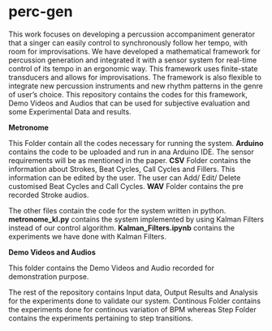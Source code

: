 # perc-gen

This work focuses on developing a percussion accompaniment generator that a singer can easily control to synchronously follow her tempo, with room for improvisations.
We have developed a mathematical framework for percussion generation and integrated it with a sensor system for real-time control of its tempo in an ergonomic way. This
framework uses finite-state transducers and allows for improvisations. The framework is also flexible to integrate new percussion instruments and new rhythm patterns in 
the genre of user’s choice. 
This repository contains the codes for this framework, Demo Videos and Audios that can be used for subjective evaluation and some Experimental Data and  results.

**Metronome**

This Folder contain all the codes necessary for running the system. 
**Arduino** contains the code to be uploaded and run in ana Arduino IDE. The sensor requirements will be as mentioned in the paper.
**CSV** Folder contains the information about Strokes, Beat Cycles, Call Cycles and Fillers. This information can be edited by the user. The user can Add/ Edit/ Delete customised Beat Cycles and Call Cycles. 
**WAV** Folder contains the pre recorded Stroke audios.

The other files contain the code for the system written in python. 
**metronome_kl.py** contains the system implemented by using Kalman Filters instead of our control algorithm.
**Kalman_Filters.ipynb** contains the experiments we have done with Kalman Filters.

**Demo Videos and Audios**

This folder contains the Demo Videos and Audio recorded for demonstration purpose. 

The rest of the repository contains Input data, Output Results and Analysis for the experiments done to validate our system. Continous Folder contains the experiments done for continous variation of BPM whereas Step Folder contains the experiments pertaining to step transitions. 
